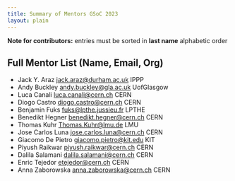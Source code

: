 ```yaml
---
title: Summary of Mentors GSoC 2023
layout: plain
---
```


**Note for contributors:** entries must be sorted in **last name** alphabetic order

## Full Mentor List (Name, Email, Org)
* Jack Y. Araz [jack.araz@durham.ac.uk](mailto:jack.araz@durham.ac.uk) IPPP
* Andy Buckley [andy.buckley@gla.ac.uk](mailto:andy.buckley@gla.ac.uk) UofGlasgow
* Luca Canali [luca.canali@cern.ch](mailto:luca.canali@cern.ch) CERN
* Diogo Castro [diogo.castro@cern.ch](mailto:diogo.castro@cern.ch) CERN
* Benjamin Fuks [fuks@lpthe.jussieu.fr](mailto:fuks@lpthe.jussieu.fr) LPTHE
* Benedikt Hegner [benedikt.hegner@cern.ch](mailto:benedikt.hegner@cern.ch) CERN
* Thomas Kuhr [Thomas.Kuhr@lmu.de](mailto:Thomas.Kuhr@lmu.de) LMU
* Jose Carlos Luna [jose.carlos.luna@cern.ch](mailto:jose.carlos.luna@cern.ch) CERN
* Giacomo De Pietro [giacomo.pietro@kit.edu](mailto:giacomo.pietro@kit.edu) KIT
* Piyush Raikwar [piyush.raikwar@cern.ch](mailto:piyush.raikwar@cern.ch) CERN
* Dalila Salamani [dalila.salamani@cern.ch](mailto:dalila.salamani@cern.ch) CERN
* Enric Tejedor [etejedor@cern.ch](mailto:etejedor@cern.ch) CERN
* Anna Zaborowska [anna.zaborowska@cern.ch](mailto:anna.zaborowska@cern.ch) CERN
